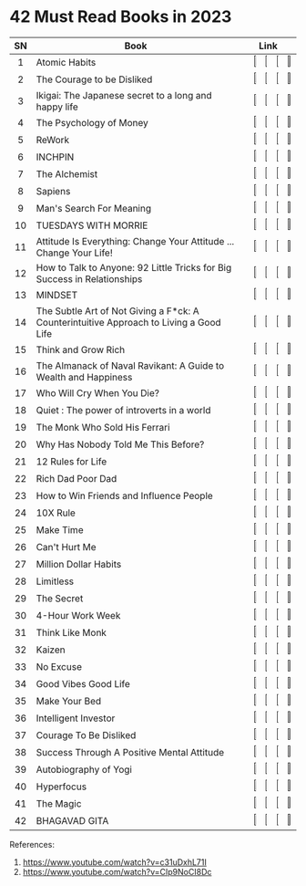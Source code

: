 # 42 Must Read Books in 2023



|SN|Book|Link|
|:---:|---|---|
| 1 | Atomic Habits| &nbsp;&nbsp;&nbsp;                                                                                                           <a href=" "><img src="https://github.com/psrana/42-Must-Read-Books-in-2023/assets/7460892/70a6ec0b-d5d2-49e9-9880-525c55b14f61" width="3.5%" height="3%" /></a>&nbsp;&nbsp;&nbsp;                                                                                                             <a href=""><img src="https://github.com/psrana/42-Must-Read-Books-in-2023/assets/7460892/6471e3f3-7a57-497b-a4c6-0d2b4dc791fe" width="3%" height="4%" /></a>&nbsp;&nbsp;&nbsp;                                                                                                             <a href=""><img src="https://github.com/psrana/42-Must-Read-Books-in-2023/assets/7460892/52a419cf-f45b-4160-b8cb-18f23b245639" width="3%" height="3%" /></a>&nbsp;&nbsp;&nbsp;                                                                                                             <a href=""><img src="https://github.com/psrana/42-Must-Read-Books-in-2023/assets/7460892/7eeca0a0-8d6c-4b25-9371-2edb052c81a3" width="6%" height="15%" /></a>|
| 2 | The Courage to be Disliked| &nbsp;&nbsp;&nbsp;                                                                                               <a href=" "><img src="https://github.com/psrana/42-Must-Read-Books-in-2023/assets/7460892/70a6ec0b-d5d2-49e9-9880-525c55b14f61" width="3.5%" height="3%" /></a>&nbsp;&nbsp;&nbsp;                                                                                                             <a href=""><img src="https://github.com/psrana/42-Must-Read-Books-in-2023/assets/7460892/6471e3f3-7a57-497b-a4c6-0d2b4dc791fe" width="3%" height="4%" /></a>&nbsp;&nbsp;&nbsp;                                                                                                             <a href=""><img src="https://github.com/psrana/42-Must-Read-Books-in-2023/assets/7460892/52a419cf-f45b-4160-b8cb-18f23b245639" width="3%" height="3%" /></a>&nbsp;&nbsp;&nbsp;                                                                                                             <a href=""><img src="https://github.com/psrana/42-Must-Read-Books-in-2023/assets/7460892/7eeca0a0-8d6c-4b25-9371-2edb052c81a3" width="6%" height="15%" /></a>|
| 3 | Ikigai: The Japanese secret to a long and happy life| &nbsp;&nbsp;&nbsp;                                                                     <a href=" "><img src="https://github.com/psrana/42-Must-Read-Books-in-2023/assets/7460892/70a6ec0b-d5d2-49e9-9880-525c55b14f61" width="3.5%" height="3%" /></a>&nbsp;&nbsp;&nbsp;                                                                                                             <a href=""><img src="https://github.com/psrana/42-Must-Read-Books-in-2023/assets/7460892/6471e3f3-7a57-497b-a4c6-0d2b4dc791fe" width="3%" height="4%" /></a>&nbsp;&nbsp;&nbsp;                                                                                                             <a href=""><img src="https://github.com/psrana/42-Must-Read-Books-in-2023/assets/7460892/52a419cf-f45b-4160-b8cb-18f23b245639" width="3%" height="3%" /></a>&nbsp;&nbsp;&nbsp;                                                                                                             <a href=""><img src="https://github.com/psrana/42-Must-Read-Books-in-2023/assets/7460892/7eeca0a0-8d6c-4b25-9371-2edb052c81a3" width="6%" height="15%" /></a>|
| 4 | The Psychology of Money| &nbsp;&nbsp;&nbsp;                                                                                                           <a href=" "><img src="https://github.com/psrana/42-Must-Read-Books-in-2023/assets/7460892/70a6ec0b-d5d2-49e9-9880-525c55b14f61" width="3.5%" height="3%" /></a>&nbsp;&nbsp;&nbsp;                                                                                                             <a href=""><img src="https://github.com/psrana/42-Must-Read-Books-in-2023/assets/7460892/6471e3f3-7a57-497b-a4c6-0d2b4dc791fe" width="3%" height="4%" /></a>&nbsp;&nbsp;&nbsp;                                                                                                             <a href=""><img src="https://github.com/psrana/42-Must-Read-Books-in-2023/assets/7460892/52a419cf-f45b-4160-b8cb-18f23b245639" width="3%" height="3%" /></a>&nbsp;&nbsp;&nbsp;                                                                                                             <a href=""><img src="https://github.com/psrana/42-Must-Read-Books-in-2023/assets/7460892/7eeca0a0-8d6c-4b25-9371-2edb052c81a3" width="6%" height="15%" /></a>|
| 5 | ReWork| &nbsp;&nbsp;&nbsp;                                                                                                           <a href=" "><img src="https://github.com/psrana/42-Must-Read-Books-in-2023/assets/7460892/70a6ec0b-d5d2-49e9-9880-525c55b14f61" width="3.5%" height="3%" /></a>&nbsp;&nbsp;&nbsp;                                                                                                             <a href=""><img src="https://github.com/psrana/42-Must-Read-Books-in-2023/assets/7460892/6471e3f3-7a57-497b-a4c6-0d2b4dc791fe" width="3%" height="4%" /></a>&nbsp;&nbsp;&nbsp;                                                                                                             <a href=""><img src="https://github.com/psrana/42-Must-Read-Books-in-2023/assets/7460892/52a419cf-f45b-4160-b8cb-18f23b245639" width="3%" height="3%" /></a>&nbsp;&nbsp;&nbsp;                                                                                                             <a href=""><img src="https://github.com/psrana/42-Must-Read-Books-in-2023/assets/7460892/7eeca0a0-8d6c-4b25-9371-2edb052c81a3" width="6%" height="15%" /></a>|
| 6 | INCHPIN| &nbsp;&nbsp;&nbsp;                                                                                                           <a href=" "><img src="https://github.com/psrana/42-Must-Read-Books-in-2023/assets/7460892/70a6ec0b-d5d2-49e9-9880-525c55b14f61" width="3.5%" height="3%" /></a>&nbsp;&nbsp;&nbsp;                                                                                                             <a href=""><img src="https://github.com/psrana/42-Must-Read-Books-in-2023/assets/7460892/6471e3f3-7a57-497b-a4c6-0d2b4dc791fe" width="3%" height="4%" /></a>&nbsp;&nbsp;&nbsp;                                                                                                             <a href=""><img src="https://github.com/psrana/42-Must-Read-Books-in-2023/assets/7460892/52a419cf-f45b-4160-b8cb-18f23b245639" width="3%" height="3%" /></a>&nbsp;&nbsp;&nbsp;                                                                                                             <a href=""><img src="https://github.com/psrana/42-Must-Read-Books-in-2023/assets/7460892/7eeca0a0-8d6c-4b25-9371-2edb052c81a3" width="6%" height="15%" /></a>|
| 7 | The Alchemist| &nbsp;&nbsp;&nbsp;                                                                                                           <a href=" "><img src="https://github.com/psrana/42-Must-Read-Books-in-2023/assets/7460892/70a6ec0b-d5d2-49e9-9880-525c55b14f61" width="3.5%" height="3%" /></a>&nbsp;&nbsp;&nbsp;                                                                                                             <a href=""><img src="https://github.com/psrana/42-Must-Read-Books-in-2023/assets/7460892/6471e3f3-7a57-497b-a4c6-0d2b4dc791fe" width="3%" height="4%" /></a>&nbsp;&nbsp;&nbsp;                                                                                                             <a href=""><img src="https://github.com/psrana/42-Must-Read-Books-in-2023/assets/7460892/52a419cf-f45b-4160-b8cb-18f23b245639" width="3%" height="3%" /></a>&nbsp;&nbsp;&nbsp;                                                                                                             <a href=""><img src="https://github.com/psrana/42-Must-Read-Books-in-2023/assets/7460892/7eeca0a0-8d6c-4b25-9371-2edb052c81a3" width="6%" height="15%" /></a>|
| 8 | Sapiens| &nbsp;&nbsp;&nbsp;                                                                                                           <a href=" "><img src="https://github.com/psrana/42-Must-Read-Books-in-2023/assets/7460892/70a6ec0b-d5d2-49e9-9880-525c55b14f61" width="3.5%" height="3%" /></a>&nbsp;&nbsp;&nbsp;                                                                                                             <a href=""><img src="https://github.com/psrana/42-Must-Read-Books-in-2023/assets/7460892/6471e3f3-7a57-497b-a4c6-0d2b4dc791fe" width="3%" height="4%" /></a>&nbsp;&nbsp;&nbsp;                                                                                                             <a href=""><img src="https://github.com/psrana/42-Must-Read-Books-in-2023/assets/7460892/52a419cf-f45b-4160-b8cb-18f23b245639" width="3%" height="3%" /></a>&nbsp;&nbsp;&nbsp;                                                                                                             <a href=""><img src="https://github.com/psrana/42-Must-Read-Books-in-2023/assets/7460892/7eeca0a0-8d6c-4b25-9371-2edb052c81a3" width="6%" height="15%" /></a>|
| 9 | Man's Search For Meaning| &nbsp;&nbsp;&nbsp;                                                                                                           <a href=" "><img src="https://github.com/psrana/42-Must-Read-Books-in-2023/assets/7460892/70a6ec0b-d5d2-49e9-9880-525c55b14f61" width="3.5%" height="3%" /></a>&nbsp;&nbsp;&nbsp;                                                                                                             <a href=""><img src="https://github.com/psrana/42-Must-Read-Books-in-2023/assets/7460892/6471e3f3-7a57-497b-a4c6-0d2b4dc791fe" width="3%" height="4%" /></a>&nbsp;&nbsp;&nbsp;                                                                                                             <a href=""><img src="https://github.com/psrana/42-Must-Read-Books-in-2023/assets/7460892/52a419cf-f45b-4160-b8cb-18f23b245639" width="3%" height="3%" /></a>&nbsp;&nbsp;&nbsp;                                                                                                             <a href=""><img src="https://github.com/psrana/42-Must-Read-Books-in-2023/assets/7460892/7eeca0a0-8d6c-4b25-9371-2edb052c81a3" width="6%" height="15%" /></a>|
| 10 | TUESDAYS WITH MORRIE| &nbsp;&nbsp;&nbsp;                                                                                                           <a href=" "><img src="https://github.com/psrana/42-Must-Read-Books-in-2023/assets/7460892/70a6ec0b-d5d2-49e9-9880-525c55b14f61" width="3.5%" height="3%" /></a>&nbsp;&nbsp;&nbsp;                                                                                                             <a href=""><img src="https://github.com/psrana/42-Must-Read-Books-in-2023/assets/7460892/6471e3f3-7a57-497b-a4c6-0d2b4dc791fe" width="3%" height="4%" /></a>&nbsp;&nbsp;&nbsp;                                                                                                             <a href=""><img src="https://github.com/psrana/42-Must-Read-Books-in-2023/assets/7460892/52a419cf-f45b-4160-b8cb-18f23b245639" width="3%" height="3%" /></a>&nbsp;&nbsp;&nbsp;                                                                                                             <a href=""><img src="https://github.com/psrana/42-Must-Read-Books-in-2023/assets/7460892/7eeca0a0-8d6c-4b25-9371-2edb052c81a3" width="6%" height="15%" /></a>|
| 11 | Attitude Is Everything: Change Your Attitude ... Change Your Life!| &nbsp;&nbsp;&nbsp;                                                                                                           <a href=" "><img src="https://github.com/psrana/42-Must-Read-Books-in-2023/assets/7460892/70a6ec0b-d5d2-49e9-9880-525c55b14f61" width="3.5%" height="3%" /></a>&nbsp;&nbsp;&nbsp;                                                                                                             <a href=""><img src="https://github.com/psrana/42-Must-Read-Books-in-2023/assets/7460892/6471e3f3-7a57-497b-a4c6-0d2b4dc791fe" width="3%" height="4%" /></a>&nbsp;&nbsp;&nbsp;                                                                                                             <a href=""><img src="https://github.com/psrana/42-Must-Read-Books-in-2023/assets/7460892/52a419cf-f45b-4160-b8cb-18f23b245639" width="3%" height="3%" /></a>&nbsp;&nbsp;&nbsp;                                                                                                             <a href=""><img src="https://github.com/psrana/42-Must-Read-Books-in-2023/assets/7460892/7eeca0a0-8d6c-4b25-9371-2edb052c81a3" width="6%" height="15%" /></a>|
| 12 | How to Talk to Anyone: 92 Little Tricks for Big Success in Relationships| &nbsp;&nbsp;&nbsp;                                                                                                           <a href=" "><img src="https://github.com/psrana/42-Must-Read-Books-in-2023/assets/7460892/70a6ec0b-d5d2-49e9-9880-525c55b14f61" width="3.5%" height="3%" /></a>&nbsp;&nbsp;&nbsp;                                                                                                             <a href=""><img src="https://github.com/psrana/42-Must-Read-Books-in-2023/assets/7460892/6471e3f3-7a57-497b-a4c6-0d2b4dc791fe" width="3%" height="4%" /></a>&nbsp;&nbsp;&nbsp;                                                                                                             <a href=""><img src="https://github.com/psrana/42-Must-Read-Books-in-2023/assets/7460892/52a419cf-f45b-4160-b8cb-18f23b245639" width="3%" height="3%" /></a>&nbsp;&nbsp;&nbsp;                                                                                                             <a href=""><img src="https://github.com/psrana/42-Must-Read-Books-in-2023/assets/7460892/7eeca0a0-8d6c-4b25-9371-2edb052c81a3" width="6%" height="15%" /></a>|
| 13 | MINDSET| &nbsp;&nbsp;&nbsp;                                                                                                           <a href=" "><img src="https://github.com/psrana/42-Must-Read-Books-in-2023/assets/7460892/70a6ec0b-d5d2-49e9-9880-525c55b14f61" width="3.5%" height="3%" /></a>&nbsp;&nbsp;&nbsp;                                                                                                             <a href=""><img src="https://github.com/psrana/42-Must-Read-Books-in-2023/assets/7460892/6471e3f3-7a57-497b-a4c6-0d2b4dc791fe" width="3%" height="4%" /></a>&nbsp;&nbsp;&nbsp;                                                                                                             <a href=""><img src="https://github.com/psrana/42-Must-Read-Books-in-2023/assets/7460892/52a419cf-f45b-4160-b8cb-18f23b245639" width="3%" height="3%" /></a>&nbsp;&nbsp;&nbsp;                                                                                                             <a href=""><img src="https://github.com/psrana/42-Must-Read-Books-in-2023/assets/7460892/7eeca0a0-8d6c-4b25-9371-2edb052c81a3" width="6%" height="15%" /></a>|
| 14 | The Subtle Art of Not Giving a F\*ck: A Counterintuitive Approach to Living a Good Life| &nbsp;&nbsp;&nbsp;                                                                                                           <a href=" "><img src="https://github.com/psrana/42-Must-Read-Books-in-2023/assets/7460892/70a6ec0b-d5d2-49e9-9880-525c55b14f61" width="3.5%" height="3%" /></a>&nbsp;&nbsp;&nbsp;                                                                                                             <a href=""><img src="https://github.com/psrana/42-Must-Read-Books-in-2023/assets/7460892/6471e3f3-7a57-497b-a4c6-0d2b4dc791fe" width="3%" height="4%" /></a>&nbsp;&nbsp;&nbsp;                                                                                                             <a href=""><img src="https://github.com/psrana/42-Must-Read-Books-in-2023/assets/7460892/52a419cf-f45b-4160-b8cb-18f23b245639" width="3%" height="3%" /></a>&nbsp;&nbsp;&nbsp;                                                                                                             <a href=""><img src="https://github.com/psrana/42-Must-Read-Books-in-2023/assets/7460892/7eeca0a0-8d6c-4b25-9371-2edb052c81a3" width="6%" height="15%" /></a>|
| 15 | Think and Grow Rich| &nbsp;&nbsp;&nbsp;                                                                                                           <a href=" "><img src="https://github.com/psrana/42-Must-Read-Books-in-2023/assets/7460892/70a6ec0b-d5d2-49e9-9880-525c55b14f61" width="3.5%" height="3%" /></a>&nbsp;&nbsp;&nbsp;                                                                                                             <a href=""><img src="https://github.com/psrana/42-Must-Read-Books-in-2023/assets/7460892/6471e3f3-7a57-497b-a4c6-0d2b4dc791fe" width="3%" height="4%" /></a>&nbsp;&nbsp;&nbsp;                                                                                                             <a href=""><img src="https://github.com/psrana/42-Must-Read-Books-in-2023/assets/7460892/52a419cf-f45b-4160-b8cb-18f23b245639" width="3%" height="3%" /></a>&nbsp;&nbsp;&nbsp;                                                                                                             <a href=""><img src="https://github.com/psrana/42-Must-Read-Books-in-2023/assets/7460892/7eeca0a0-8d6c-4b25-9371-2edb052c81a3" width="6%" height="15%" /></a>|
| 16 | The Almanack of Naval Ravikant: A Guide to Wealth and Happiness| &nbsp;&nbsp;&nbsp;                                                                                                           <a href=" "><img src="https://github.com/psrana/42-Must-Read-Books-in-2023/assets/7460892/70a6ec0b-d5d2-49e9-9880-525c55b14f61" width="3.5%" height="3%" /></a>&nbsp;&nbsp;&nbsp;                                                                                                             <a href=""><img src="https://github.com/psrana/42-Must-Read-Books-in-2023/assets/7460892/6471e3f3-7a57-497b-a4c6-0d2b4dc791fe" width="3%" height="4%" /></a>&nbsp;&nbsp;&nbsp;                                                                                                             <a href=""><img src="https://github.com/psrana/42-Must-Read-Books-in-2023/assets/7460892/52a419cf-f45b-4160-b8cb-18f23b245639" width="3%" height="3%" /></a>&nbsp;&nbsp;&nbsp;                                                                                                             <a href=""><img src="https://github.com/psrana/42-Must-Read-Books-in-2023/assets/7460892/7eeca0a0-8d6c-4b25-9371-2edb052c81a3" width="6%" height="15%" /></a>|
| 17 | Who Will Cry When You Die?| &nbsp;&nbsp;&nbsp;                                                                                                           <a href=" "><img src="https://github.com/psrana/42-Must-Read-Books-in-2023/assets/7460892/70a6ec0b-d5d2-49e9-9880-525c55b14f61" width="3.5%" height="3%" /></a>&nbsp;&nbsp;&nbsp;                                                                                                             <a href=""><img src="https://github.com/psrana/42-Must-Read-Books-in-2023/assets/7460892/6471e3f3-7a57-497b-a4c6-0d2b4dc791fe" width="3%" height="4%" /></a>&nbsp;&nbsp;&nbsp;                                                                                                             <a href=""><img src="https://github.com/psrana/42-Must-Read-Books-in-2023/assets/7460892/52a419cf-f45b-4160-b8cb-18f23b245639" width="3%" height="3%" /></a>&nbsp;&nbsp;&nbsp;                                                                                                             <a href=""><img src="https://github.com/psrana/42-Must-Read-Books-in-2023/assets/7460892/7eeca0a0-8d6c-4b25-9371-2edb052c81a3" width="6%" height="15%" /></a>|
| 18 | Quiet : The power of introverts in a world| &nbsp;&nbsp;&nbsp;                                                                                                           <a href=" "><img src="https://github.com/psrana/42-Must-Read-Books-in-2023/assets/7460892/70a6ec0b-d5d2-49e9-9880-525c55b14f61" width="3.5%" height="3%" /></a>&nbsp;&nbsp;&nbsp;                                                                                                             <a href=""><img src="https://github.com/psrana/42-Must-Read-Books-in-2023/assets/7460892/6471e3f3-7a57-497b-a4c6-0d2b4dc791fe" width="3%" height="4%" /></a>&nbsp;&nbsp;&nbsp;                                                                                                             <a href=""><img src="https://github.com/psrana/42-Must-Read-Books-in-2023/assets/7460892/52a419cf-f45b-4160-b8cb-18f23b245639" width="3%" height="3%" /></a>&nbsp;&nbsp;&nbsp;                                                                                                             <a href=""><img src="https://github.com/psrana/42-Must-Read-Books-in-2023/assets/7460892/7eeca0a0-8d6c-4b25-9371-2edb052c81a3" width="6%" height="15%" /></a>|
| 19 | The Monk Who Sold His Ferrari| &nbsp;&nbsp;&nbsp;                                                                                                           <a href=" "><img src="https://github.com/psrana/42-Must-Read-Books-in-2023/assets/7460892/70a6ec0b-d5d2-49e9-9880-525c55b14f61" width="3.5%" height="3%" /></a>&nbsp;&nbsp;&nbsp;                                                                                                             <a href=""><img src="https://github.com/psrana/42-Must-Read-Books-in-2023/assets/7460892/6471e3f3-7a57-497b-a4c6-0d2b4dc791fe" width="3%" height="4%" /></a>&nbsp;&nbsp;&nbsp;                                                                                                             <a href=""><img src="https://github.com/psrana/42-Must-Read-Books-in-2023/assets/7460892/52a419cf-f45b-4160-b8cb-18f23b245639" width="3%" height="3%" /></a>&nbsp;&nbsp;&nbsp;                                                                                                             <a href=""><img src="https://github.com/psrana/42-Must-Read-Books-in-2023/assets/7460892/7eeca0a0-8d6c-4b25-9371-2edb052c81a3" width="6%" height="15%" /></a>|
| 20 | Why Has Nobody Told Me This Before?| &nbsp;&nbsp;&nbsp;                                                                                                           <a href=" "><img src="https://github.com/psrana/42-Must-Read-Books-in-2023/assets/7460892/70a6ec0b-d5d2-49e9-9880-525c55b14f61" width="3.5%" height="3%" /></a>&nbsp;&nbsp;&nbsp;                                                                                                             <a href=""><img src="https://github.com/psrana/42-Must-Read-Books-in-2023/assets/7460892/6471e3f3-7a57-497b-a4c6-0d2b4dc791fe" width="3%" height="4%" /></a>&nbsp;&nbsp;&nbsp;                                                                                                             <a href=""><img src="https://github.com/psrana/42-Must-Read-Books-in-2023/assets/7460892/52a419cf-f45b-4160-b8cb-18f23b245639" width="3%" height="3%" /></a>&nbsp;&nbsp;&nbsp;                                                                                                             <a href=""><img src="https://github.com/psrana/42-Must-Read-Books-in-2023/assets/7460892/7eeca0a0-8d6c-4b25-9371-2edb052c81a3" width="6%" height="15%" /></a>|
| 21 | 12 Rules for Life| &nbsp;&nbsp;&nbsp;                                                                                                           <a href=" "><img src="https://github.com/psrana/42-Must-Read-Books-in-2023/assets/7460892/70a6ec0b-d5d2-49e9-9880-525c55b14f61" width="3.5%" height="3%" /></a>&nbsp;&nbsp;&nbsp;                                                                                                             <a href=""><img src="https://github.com/psrana/42-Must-Read-Books-in-2023/assets/7460892/6471e3f3-7a57-497b-a4c6-0d2b4dc791fe" width="3%" height="4%" /></a>&nbsp;&nbsp;&nbsp;                                                                                                             <a href=""><img src="https://github.com/psrana/42-Must-Read-Books-in-2023/assets/7460892/52a419cf-f45b-4160-b8cb-18f23b245639" width="3%" height="3%" /></a>&nbsp;&nbsp;&nbsp;                                                                                                             <a href=""><img src="https://github.com/psrana/42-Must-Read-Books-in-2023/assets/7460892/7eeca0a0-8d6c-4b25-9371-2edb052c81a3" width="6%" height="15%" /></a>|
| 22 | Rich Dad Poor Dad| &nbsp;&nbsp;&nbsp;                                                                                                           <a href=" "><img src="https://github.com/psrana/42-Must-Read-Books-in-2023/assets/7460892/70a6ec0b-d5d2-49e9-9880-525c55b14f61" width="3.5%" height="3%" /></a>&nbsp;&nbsp;&nbsp;                                                                                                             <a href=""><img src="https://github.com/psrana/42-Must-Read-Books-in-2023/assets/7460892/6471e3f3-7a57-497b-a4c6-0d2b4dc791fe" width="3%" height="4%" /></a>&nbsp;&nbsp;&nbsp;                                                                                                             <a href=""><img src="https://github.com/psrana/42-Must-Read-Books-in-2023/assets/7460892/52a419cf-f45b-4160-b8cb-18f23b245639" width="3%" height="3%" /></a>&nbsp;&nbsp;&nbsp;                                                                                                             <a href=""><img src="https://github.com/psrana/42-Must-Read-Books-in-2023/assets/7460892/7eeca0a0-8d6c-4b25-9371-2edb052c81a3" width="6%" height="15%" /></a>|
| 23 | How to Win Friends and Influence People| &nbsp;&nbsp;&nbsp;                                                                                                           <a href=" "><img src="https://github.com/psrana/42-Must-Read-Books-in-2023/assets/7460892/70a6ec0b-d5d2-49e9-9880-525c55b14f61" width="3.5%" height="3%" /></a>&nbsp;&nbsp;&nbsp;                                                                                                             <a href=""><img src="https://github.com/psrana/42-Must-Read-Books-in-2023/assets/7460892/6471e3f3-7a57-497b-a4c6-0d2b4dc791fe" width="3%" height="4%" /></a>&nbsp;&nbsp;&nbsp;                                                                                                             <a href=""><img src="https://github.com/psrana/42-Must-Read-Books-in-2023/assets/7460892/52a419cf-f45b-4160-b8cb-18f23b245639" width="3%" height="3%" /></a>&nbsp;&nbsp;&nbsp;                                                                                                             <a href=""><img src="https://github.com/psrana/42-Must-Read-Books-in-2023/assets/7460892/7eeca0a0-8d6c-4b25-9371-2edb052c81a3" width="6%" height="15%" /></a>|
| 24 | 10X Rule| &nbsp;&nbsp;&nbsp;                                                                                                           <a href=" "><img src="https://github.com/psrana/42-Must-Read-Books-in-2023/assets/7460892/70a6ec0b-d5d2-49e9-9880-525c55b14f61" width="3.5%" height="3%" /></a>&nbsp;&nbsp;&nbsp;                                                                                                             <a href=""><img src="https://github.com/psrana/42-Must-Read-Books-in-2023/assets/7460892/6471e3f3-7a57-497b-a4c6-0d2b4dc791fe" width="3%" height="4%" /></a>&nbsp;&nbsp;&nbsp;                                                                                                             <a href=""><img src="https://github.com/psrana/42-Must-Read-Books-in-2023/assets/7460892/52a419cf-f45b-4160-b8cb-18f23b245639" width="3%" height="3%" /></a>&nbsp;&nbsp;&nbsp;                                                                                                             <a href=""><img src="https://github.com/psrana/42-Must-Read-Books-in-2023/assets/7460892/7eeca0a0-8d6c-4b25-9371-2edb052c81a3" width="6%" height="15%" /></a>|
| 25 | Make Time| &nbsp;&nbsp;&nbsp;                                                                                                           <a href=" "><img src="https://github.com/psrana/42-Must-Read-Books-in-2023/assets/7460892/70a6ec0b-d5d2-49e9-9880-525c55b14f61" width="3.5%" height="3%" /></a>&nbsp;&nbsp;&nbsp;                                                                                                             <a href=""><img src="https://github.com/psrana/42-Must-Read-Books-in-2023/assets/7460892/6471e3f3-7a57-497b-a4c6-0d2b4dc791fe" width="3%" height="4%" /></a>&nbsp;&nbsp;&nbsp;                                                                                                             <a href=""><img src="https://github.com/psrana/42-Must-Read-Books-in-2023/assets/7460892/52a419cf-f45b-4160-b8cb-18f23b245639" width="3%" height="3%" /></a>&nbsp;&nbsp;&nbsp;                                                                                                             <a href=""><img src="https://github.com/psrana/42-Must-Read-Books-in-2023/assets/7460892/7eeca0a0-8d6c-4b25-9371-2edb052c81a3" width="6%" height="15%" /></a>|
| 26 | Can't Hurt Me| &nbsp;&nbsp;&nbsp;                                                                                                           <a href=" "><img src="https://github.com/psrana/42-Must-Read-Books-in-2023/assets/7460892/70a6ec0b-d5d2-49e9-9880-525c55b14f61" width="3.5%" height="3%" /></a>&nbsp;&nbsp;&nbsp;                                                                                                             <a href=""><img src="https://github.com/psrana/42-Must-Read-Books-in-2023/assets/7460892/6471e3f3-7a57-497b-a4c6-0d2b4dc791fe" width="3%" height="4%" /></a>&nbsp;&nbsp;&nbsp;                                                                                                             <a href=""><img src="https://github.com/psrana/42-Must-Read-Books-in-2023/assets/7460892/52a419cf-f45b-4160-b8cb-18f23b245639" width="3%" height="3%" /></a>&nbsp;&nbsp;&nbsp;                                                                                                             <a href=""><img src="https://github.com/psrana/42-Must-Read-Books-in-2023/assets/7460892/7eeca0a0-8d6c-4b25-9371-2edb052c81a3" width="6%" height="15%" /></a>|
| 27 | Million Dollar Habits| &nbsp;&nbsp;&nbsp;                                                                                                           <a href=" "><img src="https://github.com/psrana/42-Must-Read-Books-in-2023/assets/7460892/70a6ec0b-d5d2-49e9-9880-525c55b14f61" width="3.5%" height="3%" /></a>&nbsp;&nbsp;&nbsp;                                                                                                             <a href=""><img src="https://github.com/psrana/42-Must-Read-Books-in-2023/assets/7460892/6471e3f3-7a57-497b-a4c6-0d2b4dc791fe" width="3%" height="4%" /></a>&nbsp;&nbsp;&nbsp;                                                                                                             <a href=""><img src="https://github.com/psrana/42-Must-Read-Books-in-2023/assets/7460892/52a419cf-f45b-4160-b8cb-18f23b245639" width="3%" height="3%" /></a>&nbsp;&nbsp;&nbsp;                                                                                                             <a href=""><img src="https://github.com/psrana/42-Must-Read-Books-in-2023/assets/7460892/7eeca0a0-8d6c-4b25-9371-2edb052c81a3" width="6%" height="15%" /></a>|
| 28 | Limitless| &nbsp;&nbsp;&nbsp;                                                                                                           <a href=" "><img src="https://github.com/psrana/42-Must-Read-Books-in-2023/assets/7460892/70a6ec0b-d5d2-49e9-9880-525c55b14f61" width="3.5%" height="3%" /></a>&nbsp;&nbsp;&nbsp;                                                                                                             <a href=""><img src="https://github.com/psrana/42-Must-Read-Books-in-2023/assets/7460892/6471e3f3-7a57-497b-a4c6-0d2b4dc791fe" width="3%" height="4%" /></a>&nbsp;&nbsp;&nbsp;                                                                                                             <a href=""><img src="https://github.com/psrana/42-Must-Read-Books-in-2023/assets/7460892/52a419cf-f45b-4160-b8cb-18f23b245639" width="3%" height="3%" /></a>&nbsp;&nbsp;&nbsp;                                                                                                             <a href=""><img src="https://github.com/psrana/42-Must-Read-Books-in-2023/assets/7460892/7eeca0a0-8d6c-4b25-9371-2edb052c81a3" width="6%" height="15%" /></a>|
| 29 | The Secret| &nbsp;&nbsp;&nbsp;                                                                                                           <a href=" "><img src="https://github.com/psrana/42-Must-Read-Books-in-2023/assets/7460892/70a6ec0b-d5d2-49e9-9880-525c55b14f61" width="3.5%" height="3%" /></a>&nbsp;&nbsp;&nbsp;                                                                                                             <a href=""><img src="https://github.com/psrana/42-Must-Read-Books-in-2023/assets/7460892/6471e3f3-7a57-497b-a4c6-0d2b4dc791fe" width="3%" height="4%" /></a>&nbsp;&nbsp;&nbsp;                                                                                                             <a href=""><img src="https://github.com/psrana/42-Must-Read-Books-in-2023/assets/7460892/52a419cf-f45b-4160-b8cb-18f23b245639" width="3%" height="3%" /></a>&nbsp;&nbsp;&nbsp;                                                                                                             <a href=""><img src="https://github.com/psrana/42-Must-Read-Books-in-2023/assets/7460892/7eeca0a0-8d6c-4b25-9371-2edb052c81a3" width="6%" height="15%" /></a>|
| 30 | 4-Hour Work Week| &nbsp;&nbsp;&nbsp;                                                                                                           <a href=" "><img src="https://github.com/psrana/42-Must-Read-Books-in-2023/assets/7460892/70a6ec0b-d5d2-49e9-9880-525c55b14f61" width="3.5%" height="3%" /></a>&nbsp;&nbsp;&nbsp;                                                                                                             <a href=""><img src="https://github.com/psrana/42-Must-Read-Books-in-2023/assets/7460892/6471e3f3-7a57-497b-a4c6-0d2b4dc791fe" width="3%" height="4%" /></a>&nbsp;&nbsp;&nbsp;                                                                                                             <a href=""><img src="https://github.com/psrana/42-Must-Read-Books-in-2023/assets/7460892/52a419cf-f45b-4160-b8cb-18f23b245639" width="3%" height="3%" /></a>&nbsp;&nbsp;&nbsp;                                                                                                             <a href=""><img src="https://github.com/psrana/42-Must-Read-Books-in-2023/assets/7460892/7eeca0a0-8d6c-4b25-9371-2edb052c81a3" width="6%" height="15%" /></a>|
| 31 | Think Like Monk| &nbsp;&nbsp;&nbsp;                                                                                                           <a href=" "><img src="https://github.com/psrana/42-Must-Read-Books-in-2023/assets/7460892/70a6ec0b-d5d2-49e9-9880-525c55b14f61" width="3.5%" height="3%" /></a>&nbsp;&nbsp;&nbsp;                                                                                                             <a href=""><img src="https://github.com/psrana/42-Must-Read-Books-in-2023/assets/7460892/6471e3f3-7a57-497b-a4c6-0d2b4dc791fe" width="3%" height="4%" /></a>&nbsp;&nbsp;&nbsp;                                                                                                             <a href=""><img src="https://github.com/psrana/42-Must-Read-Books-in-2023/assets/7460892/52a419cf-f45b-4160-b8cb-18f23b245639" width="3%" height="3%" /></a>&nbsp;&nbsp;&nbsp;                                                                                                             <a href=""><img src="https://github.com/psrana/42-Must-Read-Books-in-2023/assets/7460892/7eeca0a0-8d6c-4b25-9371-2edb052c81a3" width="6%" height="15%" /></a>|
| 32 | Kaizen| &nbsp;&nbsp;&nbsp;                                                                                                           <a href=" "><img src="https://github.com/psrana/42-Must-Read-Books-in-2023/assets/7460892/70a6ec0b-d5d2-49e9-9880-525c55b14f61" width="3.5%" height="3%" /></a>&nbsp;&nbsp;&nbsp;                                                                                                             <a href=""><img src="https://github.com/psrana/42-Must-Read-Books-in-2023/assets/7460892/6471e3f3-7a57-497b-a4c6-0d2b4dc791fe" width="3%" height="4%" /></a>&nbsp;&nbsp;&nbsp;                                                                                                             <a href=""><img src="https://github.com/psrana/42-Must-Read-Books-in-2023/assets/7460892/52a419cf-f45b-4160-b8cb-18f23b245639" width="3%" height="3%" /></a>&nbsp;&nbsp;&nbsp;                                                                                                             <a href=""><img src="https://github.com/psrana/42-Must-Read-Books-in-2023/assets/7460892/7eeca0a0-8d6c-4b25-9371-2edb052c81a3" width="6%" height="15%" /></a>|
| 33 | No Excuse| &nbsp;&nbsp;&nbsp;                                                                                                           <a href=" "><img src="https://github.com/psrana/42-Must-Read-Books-in-2023/assets/7460892/70a6ec0b-d5d2-49e9-9880-525c55b14f61" width="3.5%" height="3%" /></a>&nbsp;&nbsp;&nbsp;                                                                                                             <a href=""><img src="https://github.com/psrana/42-Must-Read-Books-in-2023/assets/7460892/6471e3f3-7a57-497b-a4c6-0d2b4dc791fe" width="3%" height="4%" /></a>&nbsp;&nbsp;&nbsp;                                                                                                             <a href=""><img src="https://github.com/psrana/42-Must-Read-Books-in-2023/assets/7460892/52a419cf-f45b-4160-b8cb-18f23b245639" width="3%" height="3%" /></a>&nbsp;&nbsp;&nbsp;                                                                                                             <a href=""><img src="https://github.com/psrana/42-Must-Read-Books-in-2023/assets/7460892/7eeca0a0-8d6c-4b25-9371-2edb052c81a3" width="6%" height="15%" /></a>|
| 34 | Good Vibes Good Life| &nbsp;&nbsp;&nbsp;                                                                                                           <a href=" "><img src="https://github.com/psrana/42-Must-Read-Books-in-2023/assets/7460892/70a6ec0b-d5d2-49e9-9880-525c55b14f61" width="3.5%" height="3%" /></a>&nbsp;&nbsp;&nbsp;                                                                                                             <a href=""><img src="https://github.com/psrana/42-Must-Read-Books-in-2023/assets/7460892/6471e3f3-7a57-497b-a4c6-0d2b4dc791fe" width="3%" height="4%" /></a>&nbsp;&nbsp;&nbsp;                                                                                                             <a href=""><img src="https://github.com/psrana/42-Must-Read-Books-in-2023/assets/7460892/52a419cf-f45b-4160-b8cb-18f23b245639" width="3%" height="3%" /></a>&nbsp;&nbsp;&nbsp;                                                                                                             <a href=""><img src="https://github.com/psrana/42-Must-Read-Books-in-2023/assets/7460892/7eeca0a0-8d6c-4b25-9371-2edb052c81a3" width="6%" height="15%" /></a>|
| 35 | Make Your Bed| &nbsp;&nbsp;&nbsp;                                                                                                           <a href=" "><img src="https://github.com/psrana/42-Must-Read-Books-in-2023/assets/7460892/70a6ec0b-d5d2-49e9-9880-525c55b14f61" width="3.5%" height="3%" /></a>&nbsp;&nbsp;&nbsp;                                                                                                             <a href=""><img src="https://github.com/psrana/42-Must-Read-Books-in-2023/assets/7460892/6471e3f3-7a57-497b-a4c6-0d2b4dc791fe" width="3%" height="4%" /></a>&nbsp;&nbsp;&nbsp;                                                                                                             <a href=""><img src="https://github.com/psrana/42-Must-Read-Books-in-2023/assets/7460892/52a419cf-f45b-4160-b8cb-18f23b245639" width="3%" height="3%" /></a>&nbsp;&nbsp;&nbsp;                                                                                                             <a href=""><img src="https://github.com/psrana/42-Must-Read-Books-in-2023/assets/7460892/7eeca0a0-8d6c-4b25-9371-2edb052c81a3" width="6%" height="15%" /></a>|
| 36 | Intelligent Investor| &nbsp;&nbsp;&nbsp;                                                                                                           <a href=" "><img src="https://github.com/psrana/42-Must-Read-Books-in-2023/assets/7460892/70a6ec0b-d5d2-49e9-9880-525c55b14f61" width="3.5%" height="3%" /></a>&nbsp;&nbsp;&nbsp;                                                                                                             <a href=""><img src="https://github.com/psrana/42-Must-Read-Books-in-2023/assets/7460892/6471e3f3-7a57-497b-a4c6-0d2b4dc791fe" width="3%" height="4%" /></a>&nbsp;&nbsp;&nbsp;                                                                                                             <a href=""><img src="https://github.com/psrana/42-Must-Read-Books-in-2023/assets/7460892/52a419cf-f45b-4160-b8cb-18f23b245639" width="3%" height="3%" /></a>&nbsp;&nbsp;&nbsp;                                                                                                             <a href=""><img src="https://github.com/psrana/42-Must-Read-Books-in-2023/assets/7460892/7eeca0a0-8d6c-4b25-9371-2edb052c81a3" width="6%" height="15%" /></a>|
| 37 | Courage To Be Disliked| &nbsp;&nbsp;&nbsp;                                                                                                           <a href=" "><img src="https://github.com/psrana/42-Must-Read-Books-in-2023/assets/7460892/70a6ec0b-d5d2-49e9-9880-525c55b14f61" width="3.5%" height="3%" /></a>&nbsp;&nbsp;&nbsp;                                                                                                             <a href=""><img src="https://github.com/psrana/42-Must-Read-Books-in-2023/assets/7460892/6471e3f3-7a57-497b-a4c6-0d2b4dc791fe" width="3%" height="4%" /></a>&nbsp;&nbsp;&nbsp;                                                                                                             <a href=""><img src="https://github.com/psrana/42-Must-Read-Books-in-2023/assets/7460892/52a419cf-f45b-4160-b8cb-18f23b245639" width="3%" height="3%" /></a>&nbsp;&nbsp;&nbsp;                                                                                                             <a href=""><img src="https://github.com/psrana/42-Must-Read-Books-in-2023/assets/7460892/7eeca0a0-8d6c-4b25-9371-2edb052c81a3" width="6%" height="15%" /></a>|
| 38 | Success Through A Positive Mental Attitude| &nbsp;&nbsp;&nbsp;                                                                                                           <a href=" "><img src="https://github.com/psrana/42-Must-Read-Books-in-2023/assets/7460892/70a6ec0b-d5d2-49e9-9880-525c55b14f61" width="3.5%" height="3%" /></a>&nbsp;&nbsp;&nbsp;                                                                                                             <a href=""><img src="https://github.com/psrana/42-Must-Read-Books-in-2023/assets/7460892/6471e3f3-7a57-497b-a4c6-0d2b4dc791fe" width="3%" height="4%" /></a>&nbsp;&nbsp;&nbsp;                                                                                                             <a href=""><img src="https://github.com/psrana/42-Must-Read-Books-in-2023/assets/7460892/52a419cf-f45b-4160-b8cb-18f23b245639" width="3%" height="3%" /></a>&nbsp;&nbsp;&nbsp;                                                                                                             <a href=""><img src="https://github.com/psrana/42-Must-Read-Books-in-2023/assets/7460892/7eeca0a0-8d6c-4b25-9371-2edb052c81a3" width="6%" height="15%" /></a>|
| 39 | Autobiography of Yogi| &nbsp;&nbsp;&nbsp;                                                                                                           <a href=" "><img src="https://github.com/psrana/42-Must-Read-Books-in-2023/assets/7460892/70a6ec0b-d5d2-49e9-9880-525c55b14f61" width="3.5%" height="3%" /></a>&nbsp;&nbsp;&nbsp;                                                                                                             <a href=""><img src="https://github.com/psrana/42-Must-Read-Books-in-2023/assets/7460892/6471e3f3-7a57-497b-a4c6-0d2b4dc791fe" width="3%" height="4%" /></a>&nbsp;&nbsp;&nbsp;                                                                                                             <a href=""><img src="https://github.com/psrana/42-Must-Read-Books-in-2023/assets/7460892/52a419cf-f45b-4160-b8cb-18f23b245639" width="3%" height="3%" /></a>&nbsp;&nbsp;&nbsp;                                                                                                             <a href=""><img src="https://github.com/psrana/42-Must-Read-Books-in-2023/assets/7460892/7eeca0a0-8d6c-4b25-9371-2edb052c81a3" width="6%" height="15%" /></a>|
| 40 | Hyperfocus| &nbsp;&nbsp;&nbsp;                                                                                                           <a href=" "><img src="https://github.com/psrana/42-Must-Read-Books-in-2023/assets/7460892/70a6ec0b-d5d2-49e9-9880-525c55b14f61" width="3.5%" height="3%" /></a>&nbsp;&nbsp;&nbsp;                                                                                                             <a href=""><img src="https://github.com/psrana/42-Must-Read-Books-in-2023/assets/7460892/6471e3f3-7a57-497b-a4c6-0d2b4dc791fe" width="3%" height="4%" /></a>&nbsp;&nbsp;&nbsp;                                                                                                             <a href=""><img src="https://github.com/psrana/42-Must-Read-Books-in-2023/assets/7460892/52a419cf-f45b-4160-b8cb-18f23b245639" width="3%" height="3%" /></a>&nbsp;&nbsp;&nbsp;                                                                                                             <a href=""><img src="https://github.com/psrana/42-Must-Read-Books-in-2023/assets/7460892/7eeca0a0-8d6c-4b25-9371-2edb052c81a3" width="6%" height="15%" /></a>|
| 41 | The Magic| &nbsp;&nbsp;&nbsp;                                                                                                           <a href=" "><img src="https://github.com/psrana/42-Must-Read-Books-in-2023/assets/7460892/70a6ec0b-d5d2-49e9-9880-525c55b14f61" width="3.5%" height="3%" /></a>&nbsp;&nbsp;&nbsp;                                                                                                             <a href=""><img src="https://github.com/psrana/42-Must-Read-Books-in-2023/assets/7460892/6471e3f3-7a57-497b-a4c6-0d2b4dc791fe" width="3%" height="4%" /></a>&nbsp;&nbsp;&nbsp;                                                                                                             <a href=""><img src="https://github.com/psrana/42-Must-Read-Books-in-2023/assets/7460892/52a419cf-f45b-4160-b8cb-18f23b245639" width="3%" height="3%" /></a>&nbsp;&nbsp;&nbsp;                                                                                                             <a href=""><img src="https://github.com/psrana/42-Must-Read-Books-in-2023/assets/7460892/7eeca0a0-8d6c-4b25-9371-2edb052c81a3" width="6%" height="15%" /></a>|
| 42 | BHAGAVAD GITA| &nbsp;&nbsp;&nbsp;                                                                                                           <a href=" "><img src="https://github.com/psrana/42-Must-Read-Books-in-2023/assets/7460892/70a6ec0b-d5d2-49e9-9880-525c55b14f61" width="3.5%" height="3%" /></a>&nbsp;&nbsp;&nbsp;                                                                                                             <a href=""><img src="https://github.com/psrana/42-Must-Read-Books-in-2023/assets/7460892/6471e3f3-7a57-497b-a4c6-0d2b4dc791fe" width="3%" height="4%" /></a>&nbsp;&nbsp;&nbsp;                                                                                                             <a href=""><img src="https://github.com/psrana/42-Must-Read-Books-in-2023/assets/7460892/52a419cf-f45b-4160-b8cb-18f23b245639" width="3%" height="3%" /></a>&nbsp;&nbsp;&nbsp;                                                                                                             <a href=""><img src="https://github.com/psrana/42-Must-Read-Books-in-2023/assets/7460892/7eeca0a0-8d6c-4b25-9371-2edb052c81a3" width="6%" height="15%" /></a>|


References:
1. https://www.youtube.com/watch?v=c31uDxhL71I
2. https://www.youtube.com/watch?v=CIp9NoCI8Dc







